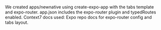 We created apps/newnative using create-expo-app with the tabs template and expo-router. app.json includes the expo-router plugin and typedRoutes enabled. Context7 docs used: Expo repo docs for expo-router config and tabs layout.